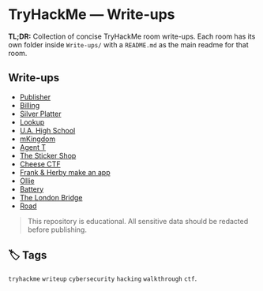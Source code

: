 # TryHackMe — Write-ups

**TL;DR:** Collection of concise TryHackMe room write-ups. Each room has its own folder inside `Write-ups/` with a `README.md` as the main readme for that room.

## Write-ups
- [Publisher](./Write-ups/Publisher/README.md)
- [Billing](./Write-ups/Billing/README.md)
- [Silver Platter](./Write-ups/Silver_Platter/README.md)
- [Lookup](./Write-ups/Lookup/README.md)
- [U.A. High School](./Write-ups/yueiua/README.md)
- [mKingdom](./Write-ups/mKingdom/README.md)
- [Agent T](./Write-ups/Agent_T/README.md)
- [The Sticker Shop](./Write-ups/The_Sticker_Shop/README.md)
- [Cheese CTF](./Write-ups/Cheese_CTF/README.md)
- [Frank & Herby make an app](./Write-ups/Frank&Herby_make_an_app/README.md)
- [Ollie](./Write-ups/Ollie/README.md)
- [Battery](./Write-ups/Battery/README.md)
- [The London Bridge](./Write-ups/The_London_Bridge/README.md)
- [Road](./Write-ups/Road/README.md)



> This repository is educational. All sensitive data should be redacted before publishing.

## 🏷️ Tags
`tryhackme` `writeup` `cybersecurity` `hacking` `walkthrough` `ctf`.
